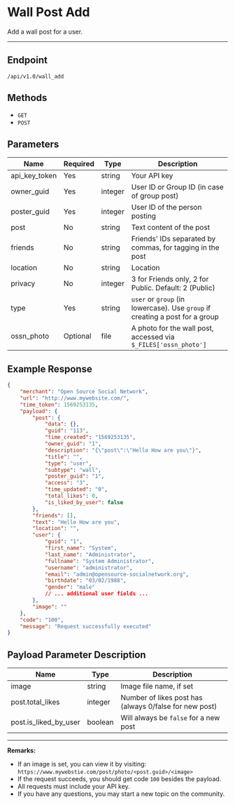 # Wall Post Add

Add a wall post for a user.

---

## Endpoint

```
/api/v1.0/wall_add
```

## Methods

- `GET`
- `POST`

## Parameters

| Name          | Required | Type    | Description                                                                                   |
|---------------|----------|---------|-----------------------------------------------------------------------------------------------|
| api_key_token | Yes      | string  | Your API key                                                                                  |
| owner_guid    | Yes      | integer | User ID or Group ID (in case of group post)                                                   |
| poster_guid   | Yes      | integer | User ID of the person posting                                                                 |
| post          | No       | string  | Text content of the post                                                                      |
| friends       | No       | string  | Friends' IDs separated by commas, for tagging in the post                                     |
| location      | No       | string  | Location                                                                                      |
| privacy       | No       | integer | 3 for Friends only, 2 for Public. Default: 2 (Public)                                         |
| type          | Yes      | string  | `user` or `group` (in lowercase). Use `group` if creating a post for a group                  |
| ossn_photo    | Optional | file    | A photo for the wall post, accessed via `$_FILES['ossn_photo']`                               |

## Example Response

```json
{
    "merchant": "Open Source Social Network",
    "url": "http://www.mywebsite.com/",
    "time_token": 1569253135,
    "payload": {
        "post": {
            "data": {},
            "guid": "113",
            "time_created": "1569253135",
            "owner_guid": "1",
            "description": "{\"post\":\"Hello How are you\"}",
            "title": "",
            "type": "user",
            "subtype": "wall",
            "poster_guid": "1",
            "access": "3",
            "time_updated": "0",
            "total_likes": 0,
            "is_liked_by_user": false
        },
        "friends": [],
        "text": "Hello How are you",
        "location": "",
        "user": {
            "guid": "1",
            "first_name": "System",
            "last_name": "Administrator",
            "fullname": "System Administrator",
            "username": "administrator",
            "email": "admin@opensource-socialnetwork.org",
            "birthdate": "03/02/1988",
            "gender": "male"
            // ... additional user fields ...
        },
        "image": ""
    },
    "code": "100",
    "message": "Request successfully executed"
}
```

## Payload Parameter Description

| Name                  | Type    | Description                                                                                               |
|-----------------------|---------|-----------------------------------------------------------------------------------------------------------|
| image                 | string  | Image file name, if set                                                                                   |
| post.total_likes      | integer | Number of likes post has (always 0/false for new post)                                                    |
| post.is_liked_by_user | boolean | Will always be `false` for a new post                                                                     |

---

**Remarks:**
- If an image is set, you can view it by visiting: `https://www.mywebstie.com/post/photo/<post.guid>/<image>`
- If the request succeeds, you should get code `100` besides the payload.
- All requests must include your API key.
- If you have any questions, you may start a new topic on the community.
